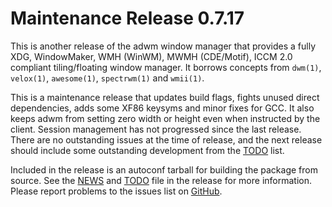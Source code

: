 [adwm -- release notes.  2024-03-26]: #

Maintenance Release 0.7.17
===========================

This is another release of the adwm window manager that provides a fully
XDG, WindowMaker, WMH (WinWM), MWMH (CDE/Motif), ICCM 2.0 compliant
tiling/floating window manager.  It borrows concepts from `dwm(1)`,
`velox(1)`, `awesome(1)`, `spectrwm(1)` and `wmii(1)`.

This is a maintenance release that updates build flags, fights unused
direct dependencies, adds some XF86 keysyms and minor fixes for GCC.  It
also keeps adwm from setting zero width or height even when instructed
by the client.  Session management has not progressed since the last
release.  There are no outstanding issues at the time of release, and
the next release should include some outstanding development from the
[TODO][5] list.

Included in the release is an autoconf tarball for building the package
from source.  See the [NEWS][3] and [TODO][5] file in the release
for more information.  Please report problems to the issues list on
[GitHub][2].

[1]: https://github.com/openss7/adwm
[2]: https://github.com/openss7/adwm/issues
[3]: https://github.com/openss7/adwm/blob/0.7.17/NEWS
[4]: https://github.com/openss7/adwm/blob/0.7.17/ChangeLog
[5]: https://github.com/openss7/adwm/blob/0.7.17/TODO
[6]: https://github.com/openss7/adwm/blob/0.7.17/COMPLIANCE
[7]: https://github.com/openss7/adwm/blob/0.7.17/INSTALL
[8]: https://github.com/openss7/adwm/blob/0.7.17/LICENSE
[9]: https://github.com/openss7/adwm/blob/0.7.17/COPYING

[ vim: set ft=markdown sw=4 tw=72 nocin nosi fo+=tcqlorn spell: ]: #
